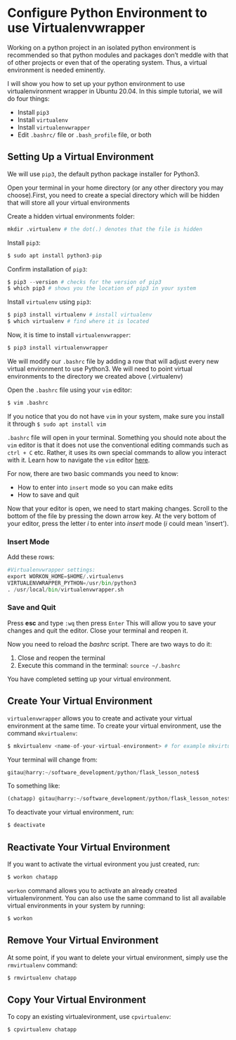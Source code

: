 # Configure Python Environment to use Virtualenvwrapper

Working on a python project in an isolated python environment is recommended so that python modules and packages don’t meddle with that of other projects or even that of the operating system. Thus, a virtual environment is needed eminently.

I will show you how to set up your python environment to use virtualenvironment wrapper in Ubuntu 20.04. In this simple tutorial, we will do four things:

* Install `pip3`
* Install `virtualenv`
* Install `virtualenvwrapper`
* Edit `.bashrc/` file or `.bash_profile` file, or both


## Setting Up a Virtual Environment

We will use `pip3`, the default python package installer for Python3. 

Open your terminal in your home directory (or any other directory you may choose).First, you need to create a special directory which will be hidden that will store all your virtual environments

Create a hidden virtual environments folder:

```python
mkdir .virtualenv # the dot(.) denotes that the file is hidden
```

Install `pip3`:

```python
$ sudo apt install python3-pip
```

Confirm installation of `pip3`:

```python
$ pip3 --version # checks for the version of pip3
$ which pip3 # shows you the location of pip3 in your system
```

Install `virtualenv` using `pip3`:

```python
$ pip3 install virtualenv # install virtualenv
$ which virtualenv # find where it is located
```

Now, it is time to install `virtualenvwrapper`:

```python
$ pip3 install virtualenvwrapper
```
We will modify our `.bashrc` file by adding a row that will adjust every new virtual environment to use Python3. We will need to point virtual environments to the directory we created above (.virtualenv)

Open the `.bashrc` file using your `vim` editor:

```python
$ vim .bashrc
```

If you notice that you do not have `vim` in your system, make sure you install it through `$ sudo apt install vim`

`.bashrc` file will open in your terminal. Something you should note about the `vim` editor is that it does not use the conventional editing commands such as `ctrl + C` etc. Rather, it uses its own special commands to allow you interact with it. Learn how to navigate the `vim` editor [here](https://www.linux.com/training-tutorials/vim-101-beginners-guide-vim/). 

For now, there are two basic commands you need to know:
* How to enter into `insert` mode so you can make edits
* How to save and quit

Now that your editor is open, we need to start making changes. Scroll to the bottom of the file by pressing the down arrow key. At the very bottom of your editor, press the letter _i_ to enter into _insert_ mode (_i_ could mean 'insert').

### Insert Mode
Add these rows:

```python
#Virtualenvwrapper settings:
export WORKON_HOME=$HOME/.virtualenvs
VIRTUALENVWRAPPER_PYTHON=/usr/bin/python3
. /usr/local/bin/virtualenvwrapper.sh
```

### Save and Quit

Press __esc__ and type `:wq` then press `Enter` This will allow you to save your changes and quit the editor. Close your terminal and reopen it.

Now you need to reload the _bashrc_ script. There are two ways to do it:

1. Close and reopen the terminal
2. Execute this command in the terminal: `source ~/.bashrc`

You have completed setting up your virtual environment. 

## Create Your Virtual Environment

`virtualenvwrapper` allows you to create and activate your virtual environment at the same time. To create your virtual environment, use the command `mkvirtualenv`:

```python
$ mkvirtualenv <name-of-your-virtual-environment> # for example mkvirtualenv chatapp
```
Your terminal will change from:

```python
gitau@harry:~/software_development/python/flask_lesson_notes$
```
To something like:
```python
(chatapp) gitau@harry:~/software_development/python/flask_lesson_notes$
```

To deactivate your virtual environment, run:
```python
$ deactivate
```

## Reactivate Your Virtual Environment
If you want to activate the virtual evironment you just created, run:

```python
$ workon chatapp
```

`workon` command allows you to activate an already created virtualenvironment. You can also use the same command to list all available virtual environments in your system by running:

```python
$ workon
```

## Remove Your Virtual Environment

At some point, if you want to delete your virtual environment, simply use the `rmvirtualenv` command:

```python
$ rmvirtualenv chatapp
```

## Copy Your Virtual Environment

To copy an existing virtualevironment, use `cpvirtualenv`:

```python
$ cpvirtualenv chatapp
```